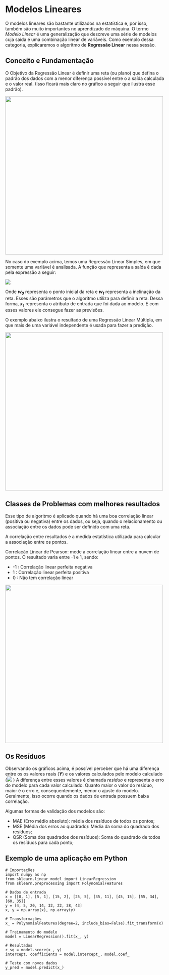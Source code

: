 # Modelos Lineares
O modelos lineares são bastante utilizados na estatística e, por isso, também são muito importantes no aprendizado de máquina. O termo *Modelo Linear* é uma generalização que descreve uma série de modelos cuja saída é uma combinação linear de variáveis. Como exemplo dessa categoria, explicaremos o algoritmo de **Regressão Linear** nessa sessão.


## Conceito e Fundamentação
O Objetivo da Regressão Linear é definir uma reta (ou plano) que defina o padrão dos dados com a menor diferença possível entre o a saída calculada e o valor real. (Isso ficará mais claro no gráfico a seguir que ilustra esse padrão). 

<div>
<img src="https://s.dicionariofinanceiro.com/imagens/normdist-regression.jpg" width="500">
</div>

No caso do exemplo acima, temos uma Regressão Linear Simples, em que somente uma variável é analisada. A função que representa a saída é dada pela expressão a seguir:

<div>
<img src="https://latex.codecogs.com/gif.latex?\dpi{150}&space;\bg_white&space;f(X)&space;=&space;w_{0}&space;&plus;&space;w_{1}&space;*&space;x_{1}" />
</div>

Onde ***w<sub>0</sub>*** representa o ponto inicial da reta e ***w<sub>1</sub>*** representa a inclinação da reta. Esses são parâmetros que o algoritmo utiliza para definir a reta. Dessa forma,  ***x<sub>1</sub>*** representa o atributo de entrada que foi dada ao modelo. E com esses valores ele consegue fazer as previsões.

O exemplo abaixo ilustra o resultado de uma Regressão Linear Múltipla, em que mais de uma variável independente é usada para fazer a predição.

<img src="https://ichi.pro/assets/images/max/724/0*qq0yaecNRQiugnif.png" width="500">



## Classes de Problemas com melhores resultados
Esse tipo de algoritmo é aplicado quando há uma boa correlação linear (positiva ou negativa) entre os dados, ou seja, quando o relacionamento ou associação entre os dados pode ser definido com uma reta.

A correlação entre resultados é a medida estatística utilizada para calcular a associação entre os pontos.

Correlação Linear de Pearson: mede a correlação linear entre a nuvem de pontos. O resultado varia entre -1 e 1, sendo:

- -1 : Correlação linear perfeita negativa
-  1 : Correlação linear perfeita positiva
-  0 : Não tem correlação linear

<img src="https://bookdown.org/cienciadedadosnaep/ciencia_de_dados/Fig_correlacao.png" width="500">

## Os Resíduos

Observando os gráficos acima, é possível perceber que há uma diferença entre os os valores reais (***Y***) e os valores calculados pelo modelo calculado (<img src="https://latex.codecogs.com/gif.latex?\inline&space;\dpi{100}&space;\bg_white&space;\widehat{Y}"/> ) A diferença entre esses valores é chamada *resíduo* e representa o erro do modelo para cada valor calculado. Quanto maior o valor do resíduo, maior é o erro e, consequentemente, menor o ajuste do modelo. Geralmente, isso ocorre quando os dados de entrada possuem baixa correlação.

Algumas formas de validação dos modelos são:
- MAE (Erro médio absoluto): média dos resíduos de todos os pontos;
- MSE (Média dos erros ao quadrado): Média da soma do quadrado dos resíduos;
- QSR (Soma dos quadrados dos resíduos): Soma do quadrado de todos os resíduos para cada ponto;

## Exemplo de uma aplicação em Python

```python:
# Importações
import numpy as np
from sklearn.linear_model import LinearRegression
from sklearn.preprocessing import PolynomialFeatures

# Dados de entrada
x = [[0, 1], [5, 1], [15, 2], [25, 5], [35, 11], [45, 15], [55, 34], [60, 35]]
y = [4, 5, 20, 14, 32, 22, 38, 43]
x, y = np.array(x), np.array(y)

# Transformações
x_ = PolynomialFeatures(degree=2, include_bias=False).fit_transform(x)

# Treinamento do modelo
model = LinearRegression().fit(x_, y)

# Resultados
r_sq = model.score(x_, y)
intercept, coefficients = model.intercept_, model.coef_

# Teste com novos dados
y_pred = model.predict(x_)

